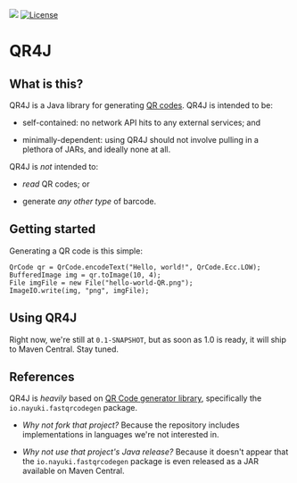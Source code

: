 ![](https://github.com/logicsquad/qr4j/workflows/build/badge.svg)
[![License](https://img.shields.io/badge/License-BSD-blue.svg)](https://opensource.org/license/bsd-2-clause/)

QR4J
====

What is this?
-------------
QR4J is a Java library for generating
[QR codes](https://en.wikipedia.org/wiki/QR_code). QR4J is intended to
be:

* self-contained: no network API hits to any external services; and

* minimally-dependent: using QR4J should not involve pulling in a
  plethora of JARs, and ideally none at all.

QR4J is _not_ intended to:

* _read_ QR codes; or

* generate _any other type_ of barcode.

Getting started
---------------
Generating a QR code is this simple:

```
QrCode qr = QrCode.encodeText("Hello, world!", QrCode.Ecc.LOW);
BufferedImage img = qr.toImage(10, 4);
File imgFile = new File("hello-world-QR.png");
ImageIO.write(img, "png", imgFile);
```

Using QR4J
----------
Right now, we're still at `0.1-SNAPSHOT`, but as soon as 1.0 is ready,
it will ship to Maven Central. Stay tuned.

References
----------
QR4J is _heavily_ based on
[QR Code generator library](https://github.com/nayuki/QR-Code-generator),
specifically the `io.nayuki.fastqrcodegen` package.

* _Why not fork that project?_ Because the repository includes
  implementations in languages we're not interested in.

* _Why not use that project's Java release?_ Because it doesn't appear
  that the `io.nayuki.fastqrcodegen` package is even released as a JAR
  available on Maven Central.
